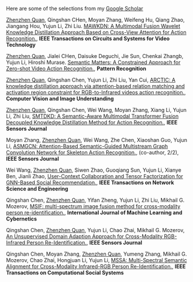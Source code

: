 Here are some of the selections from my [Google Scholar](https://scholar.google.com.hk/citations?user=xV3gdyAAAAAJ&hl=zh-CN)

<u>Zhenzhen Quan</u>, Qingshan CHen, Moyan Zhang, Weifeng Hu, Qiang Zhao, Jiangang Hou, Yujun Li, Zhi Liu. [MAWKDN: A Multimodal Fusion Wavelet Knowledge Distillation Approach Based on Cross-View Attention for Action Recognition.](https://ieeexplore.ieee.org/document/10066208), **IEEE Transactions on Circuits and Systems for Video Technology**

<u>Zhenzhen Quan</u>, Jialei CHen, Daisuke Deguchi, Jie Sun, Chenkai
Zhangb, Yujun Li, Hiroshi Murase. [Semantic Matters: A Constrained Approach for Zero-shot Video Action Recognition.](https://scholar.google.com.hk/citations?view_op=view_citation&hl=zh-CN&user=jHSMkwIAAAAJ&citation_for_view=jHSMkwIAAAAJ:Y0pCki6q_DkC), **Pattern Recognition**

<u>Zhenzhen Quan</u>, Qingshan Chen, Yujun Li, Zhi Liu, Yan Cui, [ARCTIC: A knowledge distillation approach via attention-based relation matching and activation region constraint for RGB-to-Infrared videos action recognition.](https://www.sciencedirect.com/science/article/pii/S1077314223002333), **Computer Vision and Image Understanding**

<u>Zhenzhen Quan</u>, Qingshan Chen, Wei Wang, Moyan Zhang, Xiang Li, Yujun Li, Zhi Liu, [SMTDKD: A Semantic-Aware Multimodal Transformer Fusion Decoupled Knowledge Distillation Method for Action Recognition.](https://ieeexplore.ieee.org/document/10345487), **IEEE Sensors Journal**

Moyan Zhang, <u>Zhenzhen Quan</u>, Wei Wang, Zhe Chen, Xiaoshan Guo, Yujun Li, [ASMGCN: Attention-Based Semantic-Guided Multistream Graph Convolution Network for Skeleton Action Recognition.](https://ieeexplore.ieee.org/abstract/document/10505150), (co-author, 2/2), **IEEE Sensors Journal**

Wei Wang, <u>Zhenzhen Quan</u>, Siwen Zhao, Guoqiang Sun, Yujun Li, Xianye Ben, Jianli Zhao, [User-Context Collaboration and Tensor Factorization for GNN-Based Social Recommendation.]((https://ieeexplore.ieee.org/abstract/document/10081493)), **IEEE Transactions on Network Science and Engineering**

Qingshan Chen, <u>Zhenzhen Quan</u>, Yifan Zheng, Yujun Li, Zhi Liu, Mikhail G. Mozerov, [MSIF: multi-spectrum image fusion method for cross-modality person re-identification.](https://link.springer.com/article/10.1007/s13042-023-01932-4), **International Journal of Machine Learning and Cybernetics**

Qingshan Chen, <u>Zhenzhen Quan</u>, Yujun Li, Chao Zhai, Mikhail G. Mozerov, [An Unsupervised Domain Adaption Approach for Cross-Modality RGB-Infrared Person Re-Identification.](https://ieeexplore.ieee.org/abstract/document/10295407), **IEEE Sensors Journal**

Qingshan Chen, Moyan Zhang, <u>Zhenzhen Quan</u>, Yumeng Zhang, Mikhail G. Mozerov, Chao Zhai, Hongjuan Li, Yujun Li, [MSSA: Multi-Spectral Semantic Alignment for Cross-Modality Infrared-RGB Person Re-Identification.](https://ieeexplore.ieee.org/document/10581875), **IEEE Transactions on Computational Social Systems**


